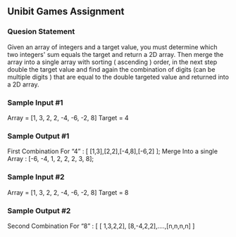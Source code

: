 ## Unibit Games Assignment

### Quesion Statement
Given an array of integers and a target value, you must determine which two integers' sum equals the target and return a 2D array. Then merge the array into a single array with sorting ( ascending ) order, in the next step double the target value and find again the combination of digits (can be multiple digits ) that are equal to the double targeted value and returned into a 2D array.

### Sample Input #1
Array = [1, 3, 2, 2, -4, -6, -2, 8]
Target = 4

### Sample Output #1
First Combination For “4” : [ [1,3],[2,2],[-4,8],[-6,2] ];
Merge Into a single Array : [-6, -4, 1, 2, 2, 2, 3, 8];


### Sample Input #2
Array = [1, 3, 2, 2, -4, -6, -2, 8]
Target = 8

### Sample Output #2
Second Combination For “8” : [ [ 1,3,2,2], [8,-4,2,2],....,[n,n,n,n] ]
